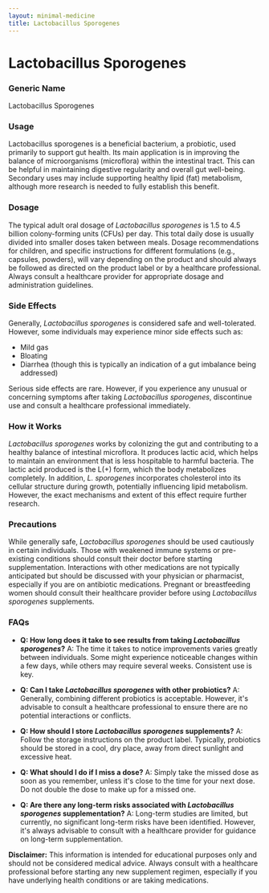 ```yaml
---
layout: minimal-medicine
title: Lactobacillus Sporogenes
---
```


# Lactobacillus Sporogenes
### Generic Name
Lactobacillus Sporogenes

### Usage
Lactobacillus sporogenes is a beneficial bacterium, a probiotic, used primarily to support gut health. Its main application is in improving the balance of microorganisms (microflora) within the intestinal tract.  This can be helpful in maintaining digestive regularity and overall gut well-being.  Secondary uses may include supporting healthy lipid (fat) metabolism, although more research is needed to fully establish this benefit.

### Dosage
The typical adult oral dosage of *Lactobacillus sporogenes* is 1.5 to 4.5 billion colony-forming units (CFUs) per day. This total daily dose is usually divided into smaller doses taken between meals.  Dosage recommendations for children, and specific instructions for different formulations (e.g., capsules, powders), will vary depending on the product and should always be followed as directed on the product label or by a healthcare professional.  Always consult a healthcare provider for appropriate dosage and administration guidelines.  

### Side Effects
Generally, *Lactobacillus sporogenes* is considered safe and well-tolerated. However, some individuals may experience minor side effects such as:

* Mild gas
* Bloating
* Diarrhea (though this is typically an indication of a gut imbalance being addressed)

Serious side effects are rare.  However, if you experience any unusual or concerning symptoms after taking *Lactobacillus sporogenes*, discontinue use and consult a healthcare professional immediately.

### How it Works
*Lactobacillus sporogenes* works by colonizing the gut and contributing to a healthy balance of intestinal microflora. It produces lactic acid, which helps to maintain an environment that is less hospitable to harmful bacteria.  The lactic acid produced is the L(+) form, which the body metabolizes completely. In addition, *L. sporogenes* incorporates cholesterol into its cellular structure during growth, potentially influencing lipid metabolism.  However, the exact mechanisms and extent of this effect require further research.

### Precautions
While generally safe, *Lactobacillus sporogenes* should be used cautiously in certain individuals.  Those with weakened immune systems or pre-existing conditions should consult their doctor before starting supplementation.  Interactions with other medications are not typically anticipated but should be discussed with your physician or pharmacist, especially if you are on antibiotic medications.  Pregnant or breastfeeding women should consult their healthcare provider before using *Lactobacillus sporogenes* supplements.


### FAQs

* **Q: How long does it take to see results from taking *Lactobacillus sporogenes*?**  A: The time it takes to notice improvements varies greatly between individuals.  Some might experience noticeable changes within a few days, while others may require several weeks. Consistent use is key.

* **Q: Can I take *Lactobacillus sporogenes* with other probiotics?** A: Generally, combining different probiotics is acceptable. However, it's advisable to consult a healthcare professional to ensure there are no potential interactions or conflicts.

* **Q: How should I store *Lactobacillus sporogenes* supplements?** A:  Follow the storage instructions on the product label. Typically, probiotics should be stored in a cool, dry place, away from direct sunlight and excessive heat.

* **Q: What should I do if I miss a dose?** A:  Simply take the missed dose as soon as you remember, unless it's close to the time for your next dose. Do not double the dose to make up for a missed one.

* **Q: Are there any long-term risks associated with *Lactobacillus sporogenes* supplementation?** A:  Long-term studies are limited, but currently, no significant long-term risks have been identified. However, it's always advisable to consult with a healthcare provider for guidance on long-term supplementation.

**Disclaimer:**  This information is intended for educational purposes only and should not be considered medical advice.  Always consult with a healthcare professional before starting any new supplement regimen, especially if you have underlying health conditions or are taking medications.

